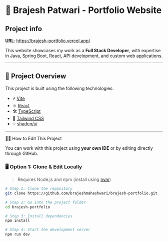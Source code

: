 # 🚀 Brajesh Patwari - Portfolio Website

## Project info

**URL**: https://brajesh-portfolio.vercel.app/

This website showcases my work as a **Full Stack Developer**, with expertise in Java, Spring Boot, React, API development, and custom web applications.

---

## 📁 Project Overview

This project is built using the following technologies:

- ⚡ [Vite](https://vitejs.dev/)
- ⚛️ [React](https://reactjs.org/)
- 🛠️ [TypeScript](https://www.typescriptlang.org/)
- 🎨 [Tailwind CSS](https://tailwindcss.com/)
- 💡 [shadcn/ui](https://ui.shadcn.com/)

---

🧑‍💻 How to Edit This Project

You can work with this project using **your own IDE** or by editing directly through GitHub.

### 🖥️ Option 1: Clone & Edit Locally

> Requires Node.js and npm (install using [nvm](https://github.com/nvm-sh/nvm))

```bash
# Step 1: Clone the repository
git clone https://github.com/brajeshmaheshwari/brajesh-portfolio.git

# Step 2: Go into the project folder
cd brajesh-portfolio

# Step 3: Install dependencies
npm install

# Step 4: Start the development server
npm run dev
